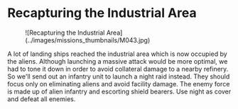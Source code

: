 # Recapturing the Industrial Area

<figure markdown>
![Recapturing the Industrial Area](../images/missions_thumbnails/M043.jpg)
</figure>

A lot of landing ships reached the industrial area which is now occupied by the aliens. Although launching a massive attack would be more optimal, we had to tone it down in order to avoid collateral damage to a nearby refinery.
So we'll send out an infantry unit to launch a night raid instead. They should focus only on eliminating aliens and avoid facility damage. The enemy force is made up of alien infantry and escorting shield bearers. Use night as cover and defeat all enemies.
